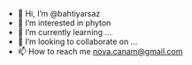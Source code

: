 - 👋 Hi, I’m @bahtiyarsaz
- 👀 I’m interested in phyton 
- 🌱 I’m currently learning ...
- 💞️ I’m looking to collaborate on ...
- 📫 How to reach me nova.canam@gmail.com

<!---
bahtiyarsaz/bahtiyarsaz is a ✨ special ✨ repository because its `README.md` (this file) appears on your GitHub profile.
You can click the Preview link to take a look at your changes.
--->
